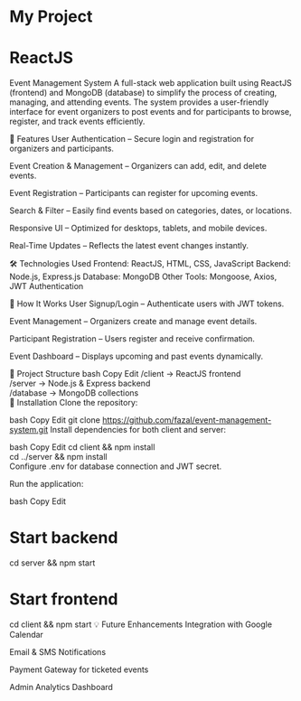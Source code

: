 # My Project
# ReactJS

Event Management System
A full-stack web application built using ReactJS (frontend) and MongoDB (database) to simplify the process of creating, managing, and attending events. The system provides a user-friendly interface for event organizers to post events and for participants to browse, register, and track events efficiently.

📌 Features
User Authentication – Secure login and registration for organizers and participants.

Event Creation & Management – Organizers can add, edit, and delete events.

Event Registration – Participants can register for upcoming events.

Search & Filter – Easily find events based on categories, dates, or locations.

Responsive UI – Optimized for desktops, tablets, and mobile devices.

Real-Time Updates – Reflects the latest event changes instantly.

🛠️ Technologies Used
Frontend: ReactJS, HTML, CSS, JavaScript
Backend: Node.js, Express.js
Database: MongoDB
Other Tools: Mongoose, Axios, JWT Authentication

🚀 How It Works
User Signup/Login – Authenticate users with JWT tokens.

Event Management – Organizers create and manage event details.

Participant Registration – Users register and receive confirmation.

Event Dashboard – Displays upcoming and past events dynamically.

📂 Project Structure
bash
Copy
Edit
/client   -> ReactJS frontend  
/server   -> Node.js & Express backend  
/database -> MongoDB collections  
📄 Installation
Clone the repository:

bash
Copy
Edit
git clone https://github.com/fazal/event-management-system.git
Install dependencies for both client and server:

bash
Copy
Edit
cd client && npm install  
cd ../server && npm install  
Configure .env for database connection and JWT secret.

Run the application:

bash
Copy
Edit
# Start backend
cd server && npm start  

# Start frontend
cd client && npm start
💡 Future Enhancements
Integration with Google Calendar

Email & SMS Notifications

Payment Gateway for ticketed events

Admin Analytics Dashboard